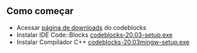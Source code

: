 ## Como começar

- Acessar [página de downloads](http://www.codeblocks.org/downloads/binaries) do codeblocks
- Instalar IDE Code::Blocks [codeblocks-20.03-setup.exe](http://sourceforge.net/projects/codeblocks/files/Binaries/20.03/Windows/codeblocks-20.03-setup.exe)
- Instalar Compilador C++ [codeblocks-20.03mingw-setup.exe](http://sourceforge.net/projects/codeblocks/files/Binaries/20.03/Windows/codeblocks-20.03mingw-setup.exe)
